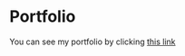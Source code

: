 # Portfolio

You can see my portfolio by clicking [this link](https://cdelahaye.github.io/portfolio)